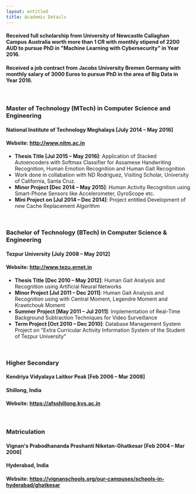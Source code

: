 ```yaml
---
layout: entitled
title: Academic Details
---
```


#### Received full scholarship from University of Newcastle Callaghan Campus Australia worth more than 1 CR with monthly stipend of 2200 AUD to pursue PhD in "Machine Learning with Cybersecurity" in Year 2016.
#### Received a job contract from Jacobs University Bremen Germany with monthly salary of 3000 Euros to pursue PhD in the area of Big Data in Year 2016.

<br>

### Master of Technology (MTech) in Computer Science and Engineering
#### National Institute of Technology Meghalaya [July 2014 – May 2016]
#### Website: <http://www.nitm.ac.in>

- **Thesis Title [Jul 2015 – May 2016]**: Application of Stacked Autoencoders with Softmax Classifier for Assamese Handwriting Recognition, Human Emotion Recognition and Human Gait Recognition
- Work done in collabation with ND Rodriguez, Visiting Scholar, University of California, Santa Cruz.
- **Minor Project [Dec 2014 – May 2015]**: Human Activity Recognition using Smart-Phone Sensors like Accelerometer, GyroScope etc.
- **Mini Project on [Jul 2014 – Dec 2014]**: Project entitled Development of new Cache Replacement Algorithm

<br>

### Bachelor of Technology (BTech) in Computer Science & Engineering
#### Tezpur University [July 2008 – May 2012]
#### Website: <http://www.tezu.ernet.in>


- **Thesis Title [Dec 2010 – May 2012]**: Human Gait Analysis and Recognition using Artificial Neural Networks
- **Minor Project [Jul 2011 – Dec 2011]**: Human Gait Analysis and Recognition using with Central Moment, Legendre Moment and Krawtchouk Moment
- **Summer Project [May 2011 – Jul 2011]**: Implementation of Real-Time Background Subtraction Techniques for Video Surveillance
- **Term Project [Oct 2010 – Dec 2010]**: Database Management System Project on "Extra Curricular Activity Information System of the Student of Tezpur University"

<br>

### Higher Secondary
#### Kendriya Vidyalaya Laitkor Peak [Feb 2006 – Mar 2008]
#### Shillong, India
#### Website: <https://afsshillong.kvs.ac.in>

<br>

### Matriculation
#### Vignan's Prabodhananda Prashanti Niketan-Ghatkesar [Feb 2004 – Mar 2006]
#### Hyderabad, India
#### Website: <https://vignanschools.org/our-campuses/schools-in-hyderabad/ghatkesar>
